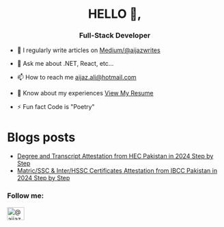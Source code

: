 <h1 align="center">HELLO 👋,</h1>
<h3 align="center">Full-Stack Developer</h3>

- 📝 I regularly write articles on [Medium/@aijazwrites](https://medium.com/@aijazwrites/)

- 💬 Ask me about .NET, React, etc...

- 📫 How to reach me aijaz.ali@hotmail.com

- 📄 Know about my experiences [View My Resume](https://1drv.ms/b/s!Arnm4kPKwvJ3mmCMrsnI56gHyAne?e=8FNUIF)

- ⚡ Fun fact Code is "Poetry"

# Blogs posts
<!-- BLOG-POST-LIST:START -->
- [Degree and Transcript Attestation from HEC Pakistan in 2024 Step by Step](https://medium.com/@aijazwrites/degree-and-transcript-attestation-from-hec-pakistan-in-2024-step-by-step-fe42ffc7d654?source=rss-76e2edb5216a------2)
- [Matric/SSC &amp; Inter/HSSC Certificates Attestation from IBCC Pakistan in 2024 Step by Step](https://medium.com/@aijazwrites/matric-ssc-and-inter-hssc-certificates-attestation-from-ibcc-pakistan-in-2024-step-by-step-607278243c6d?source=rss-76e2edb5216a------2)
<!-- BLOG-POST-LIST:END -->

<h3 align="left">Follow me:</h3>
<p align="left">
<a href="https://medium.com/@aijazwrites/" target="blank">
  <img align="center" src="https://raw.githubusercontent.com/rahuldkjain/github-profile-readme-generator/master/src/images/icons/Social/medium.svg" alt="@aijaz.ali" height="30" width="40" />
</a>
</p>
